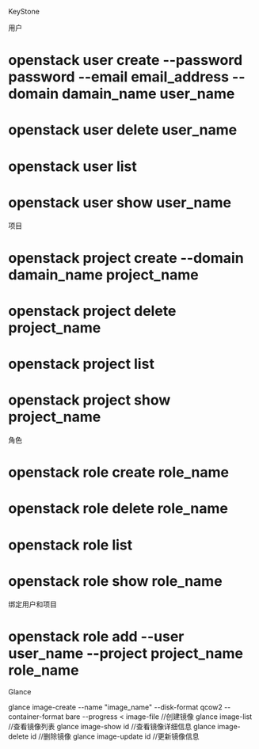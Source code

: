 KeyStone

用户

# openstack  user create  --password  password  --email  email_address  --domain  damain_name  user_name

# openstack  user delete  user_name
# openstack  user list
# openstack  user show  user_name

项目
# openstack  project create  --domain  damain_name  project_name
# openstack  project  delete   project_name
# openstack  project   list
# openstack  project show  project_name

角色
# openstack  role  create   role_name 
# openstack  role  delete  role_name 
# openstack  role  list
# openstack  role  show  role_name

绑定用户和项目
# openstack  role  add  --user user_name  --project  project_name   role_name 



Glance

glance  image-create  --name  "image_name"  --disk-format  qcow2   --container-format bare   --progress  <   image-file		//创建镜像
glance  image-list			//查看镜像列表
glance  image-show id		//查看镜像详细信息
glance  image-delete  id		//删除镜像
glance  image-update  id		//更新镜像信息
